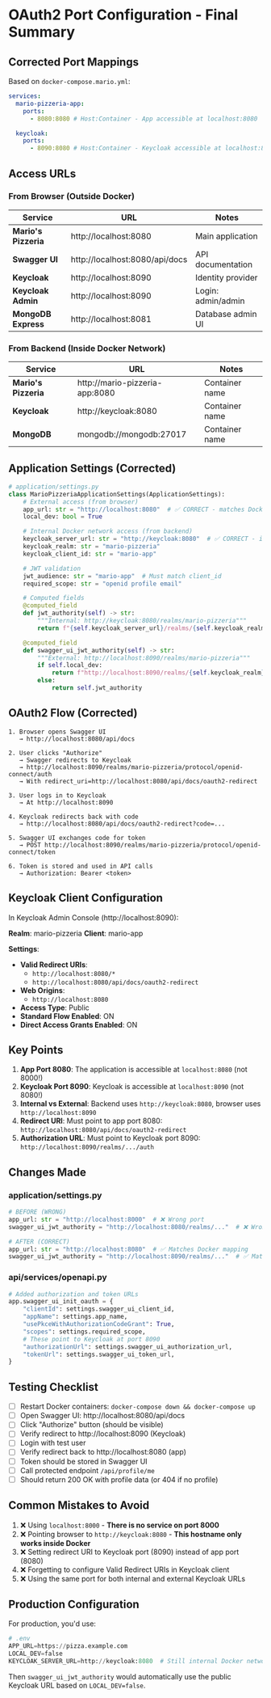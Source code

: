 # OAuth2 Port Configuration - Final Summary

## Corrected Port Mappings

Based on `docker-compose.mario.yml`:

```yaml
services:
  mario-pizzeria-app:
    ports:
      - 8080:8080 # Host:Container - App accessible at localhost:8080

  keycloak:
    ports:
      - 8090:8080 # Host:Container - Keycloak accessible at localhost:8090
```

## Access URLs

### From Browser (Outside Docker)

| Service              | URL                            | Notes              |
| -------------------- | ------------------------------ | ------------------ |
| **Mario's Pizzeria** | http://localhost:8080          | Main application   |
| **Swagger UI**       | http://localhost:8080/api/docs | API documentation  |
| **Keycloak**         | http://localhost:8090          | Identity provider  |
| **Keycloak Admin**   | http://localhost:8090          | Login: admin/admin |
| **MongoDB Express**  | http://localhost:8081          | Database admin UI  |

### From Backend (Inside Docker Network)

| Service              | URL                            | Notes          |
| -------------------- | ------------------------------ | -------------- |
| **Mario's Pizzeria** | http://mario-pizzeria-app:8080 | Container name |
| **Keycloak**         | http://keycloak:8080           | Container name |
| **MongoDB**          | mongodb://mongodb:27017        | Container name |

## Application Settings (Corrected)

```python
# application/settings.py
class MarioPizzeriaApplicationSettings(ApplicationSettings):
    # External access (from browser)
    app_url: str = "http://localhost:8080"  # ✅ CORRECT - matches Docker port mapping
    local_dev: bool = True

    # Internal Docker network access (from backend)
    keycloak_server_url: str = "http://keycloak:8080"  # ✅ CORRECT - internal hostname
    keycloak_realm: str = "mario-pizzeria"
    keycloak_client_id: str = "mario-app"

    # JWT validation
    jwt_audience: str = "mario-app"  # Must match client_id
    required_scope: str = "openid profile email"

    # Computed fields
    @computed_field
    def jwt_authority(self) -> str:
        """Internal: http://keycloak:8080/realms/mario-pizzeria"""
        return f"{self.keycloak_server_url}/realms/{self.keycloak_realm}"

    @computed_field
    def swagger_ui_jwt_authority(self) -> str:
        """External: http://localhost:8090/realms/mario-pizzeria"""
        if self.local_dev:
            return f"http://localhost:8090/realms/{self.keycloak_realm}"  # ✅ CORRECT - Keycloak port
        else:
            return self.jwt_authority
```

## OAuth2 Flow (Corrected)

```
1. Browser opens Swagger UI
   → http://localhost:8080/api/docs

2. User clicks "Authorize"
   → Swagger redirects to Keycloak
   → http://localhost:8090/realms/mario-pizzeria/protocol/openid-connect/auth
   → With redirect_uri=http://localhost:8080/api/docs/oauth2-redirect

3. User logs in to Keycloak
   → At http://localhost:8090

4. Keycloak redirects back with code
   → http://localhost:8080/api/docs/oauth2-redirect?code=...

5. Swagger UI exchanges code for token
   → POST http://localhost:8090/realms/mario-pizzeria/protocol/openid-connect/token

6. Token is stored and used in API calls
   → Authorization: Bearer <token>
```

## Keycloak Client Configuration

In Keycloak Admin Console (http://localhost:8090):

**Realm**: mario-pizzeria
**Client**: mario-app

**Settings**:

- **Valid Redirect URIs**:
  - `http://localhost:8080/*`
  - `http://localhost:8080/api/docs/oauth2-redirect`
- **Web Origins**:
  - `http://localhost:8080`
- **Access Type**: Public
- **Standard Flow Enabled**: ON
- **Direct Access Grants Enabled**: ON

## Key Points

1. **App Port 8080**: The application is accessible at `localhost:8080` (not 8000!)
2. **Keycloak Port 8090**: Keycloak is accessible at `localhost:8090` (not 8080!)
3. **Internal vs External**: Backend uses `http://keycloak:8080`, browser uses `http://localhost:8090`
4. **Redirect URI**: Must point to app port 8080: `http://localhost:8080/api/docs/oauth2-redirect`
5. **Authorization URL**: Must point to Keycloak port 8090: `http://localhost:8090/realms/.../auth`

## Changes Made

### application/settings.py

```python
# BEFORE (WRONG)
app_url: str = "http://localhost:8000"  # ❌ Wrong port
swagger_ui_jwt_authority = "http://localhost:8080/realms/..."  # ❌ Wrong - this is app port

# AFTER (CORRECT)
app_url: str = "http://localhost:8080"  # ✅ Matches Docker mapping
swagger_ui_jwt_authority = "http://localhost:8090/realms/..."  # ✅ Matches Keycloak mapping
```

### api/services/openapi.py

```python
# Added authorization and token URLs
app.swagger_ui_init_oauth = {
    "clientId": settings.swagger_ui_client_id,
    "appName": settings.app_name,
    "usePkceWithAuthorizationCodeGrant": True,
    "scopes": settings.required_scope,
    # These point to Keycloak at port 8090
    "authorizationUrl": settings.swagger_ui_authorization_url,
    "tokenUrl": settings.swagger_ui_token_url,
}
```

## Testing Checklist

- [ ] Restart Docker containers: `docker-compose down && docker-compose up`
- [ ] Open Swagger UI: http://localhost:8080/api/docs
- [ ] Click "Authorize" button (should be visible)
- [ ] Verify redirect to http://localhost:8090 (Keycloak)
- [ ] Login with test user
- [ ] Verify redirect back to http://localhost:8080 (app)
- [ ] Token should be stored in Swagger UI
- [ ] Call protected endpoint `/api/profile/me`
- [ ] Should return 200 OK with profile data (or 404 if no profile)

## Common Mistakes to Avoid

1. ❌ Using `localhost:8000` - **There is no service on port 8000**
2. ❌ Pointing browser to `http://keycloak:8080` - **This hostname only works inside Docker**
3. ❌ Setting redirect URI to Keycloak port (8090) instead of app port (8080)
4. ❌ Forgetting to configure Valid Redirect URIs in Keycloak client
5. ❌ Using the same port for both internal and external Keycloak URLs

## Production Configuration

For production, you'd use:

```python
# .env
APP_URL=https://pizza.example.com
LOCAL_DEV=false
KEYCLOAK_SERVER_URL=http://keycloak:8080  # Still internal Docker network
```

Then `swagger_ui_jwt_authority` would automatically use the public Keycloak URL based on `LOCAL_DEV=false`.

